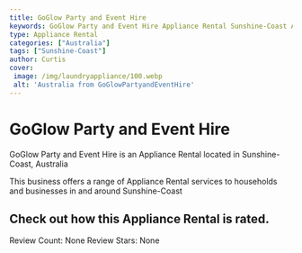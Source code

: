 ```yaml
---
title: GoGlow Party and Event Hire
keywords: GoGlow Party and Event Hire Appliance Rental Sunshine-Coast Australia 
type: Appliance Rental 
categories: ["Australia"]
tags: ["Sunshine-Coast"]
author: Curtis
cover:
 image: /img/laundryappliance/100.webp
 alt: 'Australia from GoGlowPartyandEventHire'
---
```


# GoGlow Party and Event Hire
GoGlow Party and Event Hire is an Appliance Rental located in Sunshine-Coast, Australia

This business offers a range of Appliance Rental services to households and businesses in and around Sunshine-Coast

## Check out how this Appliance Rental is rated.
Review Count: None
Review Stars: None
